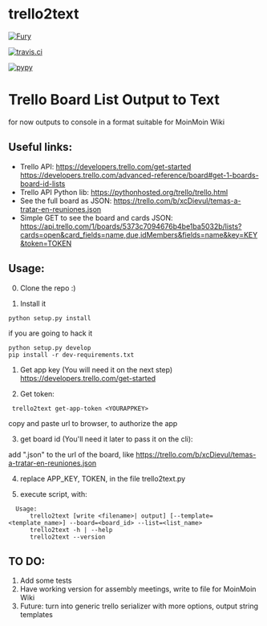 # trello2text


[![Fury](https://badge.fury.io/py/trello2text.png)](http://badge.fury.io/py/trello2text)


[![travis.ci](https://travis-ci.org/cirinoalejando/trello2text.png?branch=master)](https://travis-ci.org/cirinoalejando/trello2text)


[![pypy](https://pypip.in/d/trello2text/badge.png)](https://crate.io/packages/trello2text?version=latest)


# Trello Board List Output to Text
for now outputs to console in a  format suitable for MoinMoin Wiki

## Useful links:

* Trello API:
https://developers.trello.com/get-started
https://developers.trello.com/advanced-reference/board#get-1-boards-board-id-lists
* Trello API Python lib:
https://pythonhosted.org/trello/trello.html
* See the full board as JSON:
https://trello.com/b/xcDievul/temas-a-tratar-en-reuniones.json
* Simple GET to see the board and cards JSON:
https://api.trello.com/1/boards/5373c7094676b4be1ba5032b/lists?cards=open&card_fields=name,due,idMembers&fields=name&key=KEY&token=TOKEN

## Usage:

00. Clone the repo :)

0. Install it
  ```
  python setup.py install
  ```
  if you are going to hack it

  ```
  python setup.py develop
  pip install -r dev-requirements.txt
  ```


1. Get app key (You will need it on the next step)
  https://developers.trello.com/get-started

2. Get token:
  ```
   trello2text get-app-token <YOURAPPKEY>
  ```
  copy and paste url to browser, to authorize the app

3. get board id (You'll need it later to pass it on the cli):
  
  add ".json" to the url of the board, like https://trello.com/b/xcDievul/temas-a-tratar-en-reuniones.json

4. replace APP_KEY, TOKEN, in the file trello2text.py

5. execute script, with:
  ```
    Usage:
        trello2text [write <filename>| output] [--template=<template_name>] --board=<board_id> --list=<list_name>
        trello2text -h | --help
        trello2text --version
  ```
  
  
## TO DO:
1. Add some tests
2. Have working version for assembly meetings, write to file for MoinMoin Wiki
3. Future: turn into generic trello serializer with more options, output string templates
